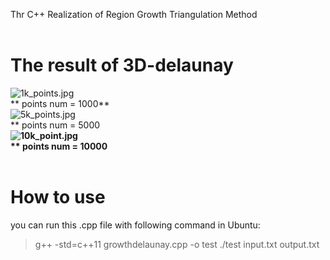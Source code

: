 Thr C++ Realization of Region Growth Triangulation Method<br />​<br />
<a name="SDMA9"></a>
# The result of 3D-delaunay
![1k_points.jpg](https://cdn.nlark.com/yuque/0/2021/jpeg/22603918/1630763273671-f907fa5e-7a52-49ca-a7e9-52d513f5fa8c.jpeg#clientId=ue93c684f-9620-4&from=drop&height=225&id=u27df7edf&margin=%5Bobject%20Object%5D&name=1k_points.jpg&originHeight=420&originWidth=560&originalType=binary&ratio=1&size=39760&status=done&style=none&taskId=uc31b7384-bf54-4f16-beee-20fd59fe507&width=300)<br />**                      points num = 1000**<br />![5k_points.jpg](https://cdn.nlark.com/yuque/0/2021/jpeg/22603918/1630763289012-8eb111bc-ef3f-47f0-a7b8-cdfd864309ed.jpeg#clientId=ue93c684f-9620-4&from=drop&height=225&id=u882f8446&margin=%5Bobject%20Object%5D&name=5k_points.jpg&originHeight=420&originWidth=560&originalType=binary&ratio=1&size=42473&status=done&style=none&taskId=u7a757b96-1bc7-4010-8a57-bf15b37dcc8&width=300)<br />                    ** points num = 5000 **<br />![10k_point.jpg](https://cdn.nlark.com/yuque/0/2021/jpeg/22603918/1630763320314-2c5a6c13-c6f5-4309-bf7c-6c46fe47baaa.jpeg#clientId=ue93c684f-9620-4&from=drop&height=225&id=ub3da982b&margin=%5Bobject%20Object%5D&name=10k_point.jpg&originHeight=420&originWidth=560&originalType=binary&ratio=1&size=41252&status=done&style=none&taskId=udac6253e-55e2-48e8-be09-4e6ebeb7599&width=300)<br />                   ** points num = 10000**<br />**​**<br />
<a name="UxBlF"></a>
# How to use
you can run this .cpp file with following command in Ubuntu:
> g++ -std=c++11 growthdelaunay.cpp -o test
> ./test input.txt output.txt
